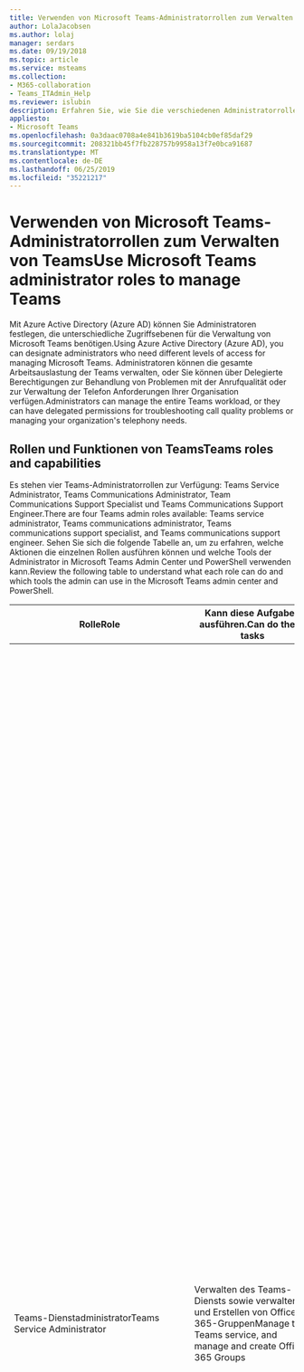 ```yaml
---
title: Verwenden von Microsoft Teams-Administratorrollen zum Verwalten von Teams
author: LolaJacobsen
ms.author: lolaj
manager: serdars
ms.date: 09/19/2018
ms.topic: article
ms.service: msteams
ms.collection:
- M365-collaboration
- Teams_ITAdmin_Help
ms.reviewer: islubin
description: Erfahren Sie, wie Sie die verschiedenen Administratorrollen zum Verwalten von Teams verwenden können.
appliesto:
- Microsoft Teams
ms.openlocfilehash: 0a3daac0708a4e841b3619ba5104cb0ef85daf29
ms.sourcegitcommit: 208321bb45f7fb228757b9958a13f7e0bca91687
ms.translationtype: MT
ms.contentlocale: de-DE
ms.lasthandoff: 06/25/2019
ms.locfileid: "35221217"
---
```

# <a name="use-microsoft-teams-administrator-roles-to-manage-teams"></a><span data-ttu-id="5cfcc-103">Verwenden von Microsoft Teams-Administratorrollen zum Verwalten von Teams</span><span class="sxs-lookup"><span data-stu-id="5cfcc-103">Use Microsoft Teams administrator roles to manage Teams</span></span>

<span data-ttu-id="5cfcc-104">Mit Azure Active Directory (Azure AD) können Sie Administratoren festlegen, die unterschiedliche Zugriffsebenen für die Verwaltung von Microsoft Teams benötigen.</span><span class="sxs-lookup"><span data-stu-id="5cfcc-104">Using Azure Active Directory (Azure AD), you can designate administrators who need different levels of access for managing Microsoft Teams.</span></span> <span data-ttu-id="5cfcc-105">Administratoren können die gesamte Arbeitsauslastung der Teams verwalten, oder Sie können über Delegierte Berechtigungen zur Behandlung von Problemen mit der Anrufqualität oder zur Verwaltung der Telefon Anforderungen Ihrer Organisation verfügen.</span><span class="sxs-lookup"><span data-stu-id="5cfcc-105">Administrators can manage the entire Teams workload, or they can have delegated permissions for troubleshooting call quality problems or managing your organization's telephony needs.</span></span> 

## <a name="teams-roles-and-capabilities"></a><span data-ttu-id="5cfcc-106">Rollen und Funktionen von Teams</span><span class="sxs-lookup"><span data-stu-id="5cfcc-106">Teams roles and capabilities</span></span>

<span data-ttu-id="5cfcc-107">Es stehen vier Teams-Administratorrollen zur Verfügung: Teams Service Administrator, Teams Communications Administrator, Team Communications Support Specialist und Teams Communications Support Engineer.</span><span class="sxs-lookup"><span data-stu-id="5cfcc-107">There are four Teams admin roles available: Teams service administrator, Teams communications administrator, Teams communications support specialist, and Teams communications support engineer.</span></span> <span data-ttu-id="5cfcc-108">Sehen Sie sich die folgende Tabelle an, um zu erfahren, welche Aktionen die einzelnen Rollen ausführen können und welche Tools der Administrator in Microsoft Teams Admin Center und PowerShell verwenden kann.</span><span class="sxs-lookup"><span data-stu-id="5cfcc-108">Review the following table to understand what each role can do and which tools the admin can use in the Microsoft Teams admin center and PowerShell.</span></span>

<!-- add Global admin role? -->

| <span data-ttu-id="5cfcc-109">Rolle</span><span class="sxs-lookup"><span data-stu-id="5cfcc-109">Role</span></span> | <span data-ttu-id="5cfcc-110">Kann diese Aufgaben ausführen.</span><span class="sxs-lookup"><span data-stu-id="5cfcc-110">Can do these tasks</span></span> | <span data-ttu-id="5cfcc-111">Kann auf die folgenden Tools zugreifen</span><span class="sxs-lookup"><span data-stu-id="5cfcc-111">Can access the following tools</span></span> |
|----- | ------------------ | ------------------------------ |
| <span data-ttu-id="5cfcc-112">Teams-Dienstadministrator</span><span class="sxs-lookup"><span data-stu-id="5cfcc-112">Teams Service Administrator</span></span> | <span data-ttu-id="5cfcc-113">Verwalten des Teams-Diensts sowie verwalten und Erstellen von Office 365-Gruppen</span><span class="sxs-lookup"><span data-stu-id="5cfcc-113">Manage the Teams service, and manage and create Office 365 Groups</span></span> | <span data-ttu-id="5cfcc-114">Alles im Microsoft Teams Admin Center und zugehörige PowerShell-Steuerelemente, einschließlich:</span><span class="sxs-lookup"><span data-stu-id="5cfcc-114">Everything in the Microsoft Teams admin center and associated PowerShell controls, including:</span></span><ul><li> <span data-ttu-id="5cfcc-115">Verwalten von Besprechungen, einschließlich Besprechungsrichtlinien, Konfigurationen und Konferenz Brücken <sup>1, 3</sup></span><span class="sxs-lookup"><span data-stu-id="5cfcc-115">Manage meetings, including meeting policies, configurations, and conference bridges.<sup>1,3</sup></span></span></li><li><span data-ttu-id="5cfcc-116">Verwalten von VoIP, einschließlich Anruf Richtlinien und Inventar und Zuordnung von Telefonnummern. <sup>1</sup></span><span class="sxs-lookup"><span data-stu-id="5cfcc-116">Manage voice, including calling policies and phone number inventory and assignment.<sup>1</sup></span></span></li><li><span data-ttu-id="5cfcc-117">Verwalten von Nachrichten, einschließlich Messagingrichtlinien <sup>1, 3</sup></span><span class="sxs-lookup"><span data-stu-id="5cfcc-117">Manage messaging, including messaging policies.<sup>1,3</sup></span></span></li><li><span data-ttu-id="5cfcc-118">Verwalten Sie alle organisationsweiten Einstellungen, einschließlich der Föderation, des Teams-Upgrades und der Clienteinstellung für Teams. s<sup>1, 3</sup></span><span class="sxs-lookup"><span data-stu-id="5cfcc-118">Manage all org-wide settings, including federation, teams upgrade, and teams client setting.s<sup>1,3</sup></span></span></li><li><span data-ttu-id="5cfcc-119">Verwalten Sie die Teams in der Organisation und die zugehörigen Einstellungen, einschließlich der Mitgliedschaft (Gruppenverwaltung, die über PowerShell unterstützt wird, Team Verwaltung im Team Admin Center). <sup>23</sup></span><span class="sxs-lookup"><span data-stu-id="5cfcc-119">Manage the teams in the organization and their associated settings, including membership (group management supported via PowerShell, team management in the Teams admin center).<sup>23</sup></span></span></li><li><span data-ttu-id="5cfcc-120">Zeigen Sie die Benutzerprofilseite an, und beheben Sie Probleme mit der Benutzer Anrufqualität mithilfe der erweiterten Problembehandlung-Toolset. <sup>3</sup></span><span class="sxs-lookup"><span data-stu-id="5cfcc-120">View user profile page and troubleshoot user call quality problems using advanced troubleshooting toolset.<sup>3</sup></span></span> </li><li> <span data-ttu-id="5cfcc-121">Greifen Sie auf die Anrufqualität und Zuverlässigkeit von Mandanten auf, überwachen und behandeln Sie Sie mithilfe von Daten, die im CQD-Dashboard (Anrufqualität) angezeigt werden, bis hin zu Benutzern, die von schlechter Anrufqualität betroffen</span><span class="sxs-lookup"><span data-stu-id="5cfcc-121">Access, monitor and troubleshoot tenant's call quality and reliability using data exposed in Call Quality Dashboard (CQD) down to the users impacted by poor call quality.</span></span> <span data-ttu-id="5cfcc-122">Erstellen Sie neue Berichte, aktualisieren Sie Berichte, und entfernen Sie Sie nach Bedarf.</span><span class="sxs-lookup"><span data-stu-id="5cfcc-122">Create new reports, update and remove reports as needed.</span></span> <span data-ttu-id="5cfcc-123">Hochladen und Aktualisieren von CQD-Gebäudedaten</span><span class="sxs-lookup"><span data-stu-id="5cfcc-123">Upload and update CQD building data.</span></span></li></ul> |
| <span data-ttu-id="5cfcc-124">Teams-Kommunikationsadministrator</span><span class="sxs-lookup"><span data-stu-id="5cfcc-124">Teams Communications Administrator</span></span> | <span data-ttu-id="5cfcc-125">Verwalten von Anruf-und besprechungsfeatures innerhalb des Teams-Diensts.</span><span class="sxs-lookup"><span data-stu-id="5cfcc-125">Manage calling and meetings features within the Teams service.</span></span> | <span data-ttu-id="5cfcc-126">Verwalten von Besprechungen, einschließlich Besprechungsrichtlinien, Konfigurationen und Konferenz Brücken <sup>1, 3</sup></span><span class="sxs-lookup"><span data-stu-id="5cfcc-126">Manage meetings, including meeting policies, configurations, and conference bridges.<sup>1,3</sup></span></span><br><br> <span data-ttu-id="5cfcc-127">Verwalten von VoIP, einschließlich Anruf Richtlinien und Inventar und Zuordnung von Telefonnummern. <sup>1</sup></span><span class="sxs-lookup"><span data-stu-id="5cfcc-127">Manage voice, including calling policies and phone number inventory and assignment.<sup>1</sup></span></span><br><br> <span data-ttu-id="5cfcc-128">Zeigen Sie die Benutzerprofilseite an, und beheben Sie Probleme mit der Benutzer Anrufqualität mithilfe der erweiterten Problembehandlung-Toolset. <sup>3</sup></span><span class="sxs-lookup"><span data-stu-id="5cfcc-128">View user profile page and troubleshoot user call quality problems using advanced troubleshooting toolset.<sup>3</sup></span></span> <br><br> <span data-ttu-id="5cfcc-129">Zugreifen auf, überwachen und behandeln von Problemen mit der Anrufqualität und-Zuverlässigkeit von Mandanten mithilfe von Daten, die im Dashboard für die Anrufqualität (CQD) verfügbar gemacht werden, bis hin zu Benutzern, die von schlechter Anrufqualität betroffen sind.</span><span class="sxs-lookup"><span data-stu-id="5cfcc-129">Access, monitor, and troubleshoot tenant's call quality and reliability using data exposed in Call Quality Dashboard (CQD) down to the users who are impacted by poor call quality.</span></span> <span data-ttu-id="5cfcc-130">Erstellen Sie neue Berichte, aktualisieren Sie Berichte, und entfernen Sie Sie nach Bedarf.</span><span class="sxs-lookup"><span data-stu-id="5cfcc-130">Create new reports, update and remove reports as needed.</span></span> <span data-ttu-id="5cfcc-131">Hochladen und Aktualisieren von CQD-Gebäudedaten</span><span class="sxs-lookup"><span data-stu-id="5cfcc-131">Upload and update CQD building data.</span></span>|
| <span data-ttu-id="5cfcc-132">Teams-Kommunikationssupporttechniker</span><span class="sxs-lookup"><span data-stu-id="5cfcc-132">Teams Communications Support Engineer</span></span> | <span data-ttu-id="5cfcc-133">Behandeln von Kommunikationsproblemen in Microsoft Teams mithilfe der **erweiterten** Tools</span><span class="sxs-lookup"><span data-stu-id="5cfcc-133">Troubleshoot communications issues within Teams by using **advanced** tools.</span></span> | <span data-ttu-id="5cfcc-134">Zeigen Sie die Benutzerprofilseite an, und beheben Sie Probleme mit der Benutzer Anrufqualität mithilfe der erweiterten Problembehandlung-Toolset. <sup>3</sup></span><span class="sxs-lookup"><span data-stu-id="5cfcc-134">View user profile page and troubleshoot user call quality problems using advanced troubleshooting toolset.<sup>3</sup></span></span> <br><br> <span data-ttu-id="5cfcc-135">Zugreifen auf, überwachen und behandeln von Problemen mit der Anrufqualität und-Zuverlässigkeit von Mandanten mithilfe von Daten, die im Dashboard für die Anrufqualität (CQD) verfügbar gemacht werden, bis hin zu Benutzern, die von schlechter Anrufqualität betroffen sind.</span><span class="sxs-lookup"><span data-stu-id="5cfcc-135">Access, monitor, and troubleshoot tenant's call quality and reliability using data exposed in Call Quality Dashboard (CQD) down to the users who are impacted by poor call quality.</span></span> |
| <span data-ttu-id="5cfcc-136">Teams Communications-Support Spezialist</span><span class="sxs-lookup"><span data-stu-id="5cfcc-136">Teams Communications Support Specialist</span></span> | <span data-ttu-id="5cfcc-137">Behandeln von Kommunikationsproblemen in Teams mithilfe von **grundlegenden** Tools</span><span class="sxs-lookup"><span data-stu-id="5cfcc-137">Troubleshoot communications issues within Teams by using **basic** tools.</span></span>| <span data-ttu-id="5cfcc-138">Zugriff auf die Benutzerprofilseite für die Problembehandlung von Anrufen in der anrufanalyse.</span><span class="sxs-lookup"><span data-stu-id="5cfcc-138">Access user profile page for troubleshooting calls in Call Analytics.</span></span> <span data-ttu-id="5cfcc-139">Kann nur Benutzerinformationen für den gesuchten Benutzer anzeigen.<sup>3</sup></span><span class="sxs-lookup"><span data-stu-id="5cfcc-139">Can only view user information for the specific user being searched for.<sup>3</sup></span></span> <br><br> <span data-ttu-id="5cfcc-140">Zugreifen auf, überwachen und behandeln von Problemen mit der Anrufqualität und-Zuverlässigkeit von Mandanten mithilfe von Daten, die im Anruf Qualitäts Dashboard (CQD) verfügbar gemacht werden.</span><span class="sxs-lookup"><span data-stu-id="5cfcc-140">Access, monitor, and troubleshoot tenant's call quality and reliability using data exposed in Call Quality Dashboard (CQD).</span></span>  

<span data-ttu-id="5cfcc-141"><sup>1</sup> [PowerShell – Skype for Business-Modul](https://docs.microsoft.com/office365/enterprise/powershell/manage-skype-for-business-online-with-office-365-powershell)</span><span class="sxs-lookup"><span data-stu-id="5cfcc-141"><sup>1</sup> [PowerShell - Skype for Business module](https://docs.microsoft.com/office365/enterprise/powershell/manage-skype-for-business-online-with-office-365-powershell)</span></span><br>
<span data-ttu-id="5cfcc-142"><sup>2</sup> [PowerShell – Microsoft Teams-Modul](https://www.powershellgallery.com/packages/MicrosoftTeams/)</span><span class="sxs-lookup"><span data-stu-id="5cfcc-142"><sup>2</sup> [PowerShell - Microsoft Teams module](https://www.powershellgallery.com/packages/MicrosoftTeams/)</span></span><br>
<span data-ttu-id="5cfcc-143"><sup>3</sup> [Microsoft Teams Admin Center](https://docs.microsoft.com/microsoftteams/manage-teams-skypeforbusiness-admin-center)</span><span class="sxs-lookup"><span data-stu-id="5cfcc-143"><sup>3</sup> [Microsoft Teams admin center](https://docs.microsoft.com/microsoftteams/manage-teams-skypeforbusiness-admin-center)</span></span>
<!-- <sup>4</sup> Azure Active Directory admin center <<note that these are going to come later because they’re related to O365 Group management>> 
<sup>5</sup> Microsoft 365 Admin Center <<note that these are going to come later because they’re related to O365 Group management>> 
-->
<span data-ttu-id="5cfcc-144">Weitere Informationen zu den für die Verwaltung von Microsoft Teams verfügbaren Verwaltungstools finden Sie unter [Verwalten von Microsoft Teams](https://docs.microsoft.com/microsoftteams/manage-teams-skypeforbusiness-admin-center).</span><span class="sxs-lookup"><span data-stu-id="5cfcc-144">For more information about the admin tools available for managing Microsoft Teams, see [Managing Microsoft Teams](https://docs.microsoft.com/microsoftteams/manage-teams-skypeforbusiness-admin-center).</span></span>

<span data-ttu-id="5cfcc-145">Weitere Informationen zu Grenzwerten, Spezifikationen und anderen Anforderungen, die für Teams gelten, finden Sie unter [Grenzwerte und Spezifikationen für Microsoft Teams](limits-specifications-teams.md).</span><span class="sxs-lookup"><span data-stu-id="5cfcc-145">For more information about limits, specifications, and other requirements that apply to Teams, see [Limits and specifications for Microsoft Teams](limits-specifications-teams.md).</span></span>

## <a name="assign-users-to-each-role"></a><span data-ttu-id="5cfcc-146">Zuweisen von Benutzern zu jeder Rolle</span><span class="sxs-lookup"><span data-stu-id="5cfcc-146">Assign users to each role</span></span>

<span data-ttu-id="5cfcc-147">Sie können diesen Rollen in Azure AD Benutzer zuweisen.</span><span class="sxs-lookup"><span data-stu-id="5cfcc-147">You can assign users to these roles in Azure AD.</span></span> <span data-ttu-id="5cfcc-148">Informationen zum Zuweisen von Administratorrollen zu einem Benutzer in Azure AD finden Sie unter [Zuweisen eines Benutzers zu Administratorrollen in Azure Active Directory](https://docs.microsoft.com/azure/active-directory/fundamentals/active-directory-users-assign-role-azure-portal).</span><span class="sxs-lookup"><span data-stu-id="5cfcc-148">To learn how to assign administrative roles to a user in Azure AD, see [Assign a user to administrator roles in Azure Active Directory](https://docs.microsoft.com/azure/active-directory/fundamentals/active-directory-users-assign-role-azure-portal).</span></span>

## <a name="cmdlets-available-for-each-role"></a><span data-ttu-id="5cfcc-149">Für jede Rolle verfügbare Cmdlets</span><span class="sxs-lookup"><span data-stu-id="5cfcc-149">Cmdlets available for each role</span></span>

<span data-ttu-id="5cfcc-150">Die meisten PowerShell-Tools für diese Administratorrollen sind im Skype for Business PowerShell-Modul enthalten, und es ist wichtig zu beachten, dass einige Cmdlets, für die diese Administratorrollen verfügbar sind, Zugriff auf die Steuerung freigegebener Einstellungen haben, die auch für Skype for Business Online verwendet werden.</span><span class="sxs-lookup"><span data-stu-id="5cfcc-150">Most of the PowerShell tools for these admin roles live in the Skype for Business PowerShell module, and it's important to note that some of the cmdlets that these admin roles have access to control shared settings that are also used for Skype for Business Online.</span></span> <span data-ttu-id="5cfcc-151">Führen Sie die folgenden Schritte aus, um die vollständige Liste der derzeit für eine bestimmte Rolle verfügbaren Cmdlets im Skype for Business PowerShell-Modul anzuzeigen:</span><span class="sxs-lookup"><span data-stu-id="5cfcc-151">To view the full list of cmdlets currently available to a given role in the Skype for Business PowerShell module, follow these steps:</span></span>

1. <span data-ttu-id="5cfcc-152">Weisen Sie diese Rolle einem Benutzer zu (und stellen Sie sicher, dass der Benutzer keine anderen Rollen hat).</span><span class="sxs-lookup"><span data-stu-id="5cfcc-152">Assign that role to a user (and make sure that the user has no other roles).</span></span>
2. <span data-ttu-id="5cfcc-153">Stellen Sie eine Verbindung mit dem Skype for Business PowerShell-Modul her:</span><span class="sxs-lookup"><span data-stu-id="5cfcc-153">Connect to the Skype for Business PowerShell module:</span></span><br>
   <span data-ttu-id="5cfcc-154">a.</span><span class="sxs-lookup"><span data-stu-id="5cfcc-154">a.</span></span> <span data-ttu-id="5cfcc-155">$Session = neu-csonlinesession</span><span class="sxs-lookup"><span data-stu-id="5cfcc-155">$session = new-csonlinesession</span></span><br>
   <span data-ttu-id="5cfcc-156">b.</span><span class="sxs-lookup"><span data-stu-id="5cfcc-156">b.</span></span> <span data-ttu-id="5cfcc-157">Importieren-PSSession $Session</span><span class="sxs-lookup"><span data-stu-id="5cfcc-157">Import-pssession $session</span></span><br>
   <span data-ttu-id="5cfcc-158">c.</span><span class="sxs-lookup"><span data-stu-id="5cfcc-158">c.</span></span> <span data-ttu-id="5cfcc-159">Verwenden **Sie "Get-Module** ", um den Namen der importierten Sitzung zu identifizieren (Dies ist ein zufällig generierter Name).</span><span class="sxs-lookup"><span data-stu-id="5cfcc-159">Use **Get-Module** to identify the name of the imported session (it will be a randomly generated name).</span></span><br>
3. <span data-ttu-id="5cfcc-160">Verwenden Sie den Namen des **Befehls Moduls** <*von oben*>, um alle verfügbaren Cmdlets zu identifizieren.</span><span class="sxs-lookup"><span data-stu-id="5cfcc-160">Use **Get-Command -Module** <*name from above*> to identify all available cmdlets</span></span>

### <a name="related-topics"></a><span data-ttu-id="5cfcc-161">Verwandte Themen</span><span class="sxs-lookup"><span data-stu-id="5cfcc-161">Related topics</span></span>

- [<span data-ttu-id="5cfcc-162">Microsoft Teams PowerShell-Übersicht</span><span class="sxs-lookup"><span data-stu-id="5cfcc-162">Microsoft Teams PowerShell Overview</span></span>](teams-powershell-overview.md)
- [<span data-ttu-id="5cfcc-163">Microsoft Teams PowerShell</span><span class="sxs-lookup"><span data-stu-id="5cfcc-163">Microsoft Teams PowerShell</span></span>](https://docs.microsoft.com/powershell/module/teams/?view=teams-ps)
- [<span data-ttu-id="5cfcc-164">Zuweisen von Teambesitzern und -mitgliedern in Microsoft Teams</span><span class="sxs-lookup"><span data-stu-id="5cfcc-164">Assign team owners and members in Microsoft Teams</span></span>](https://docs.microsoft.com/microsoftteams/assign-roles-permissions)

